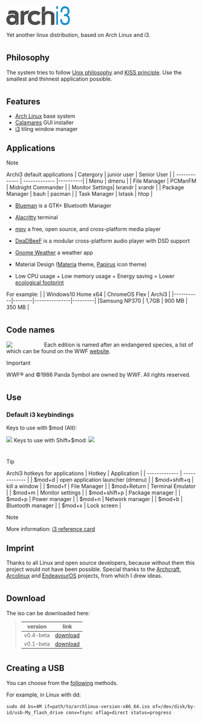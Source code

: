
<img height=50 src=https://github.com/Arch-i3/Archi3-Artwork/blob/main/images/Archi3-logo-dark-small.png />

Yet another linux distribution, based on Arch Linux and i3.
#

## Philosophy
The system tries to follow [Unix philosophy](https://en.wikipedia.org/wiki/Unix_philosophy) and [KISS principle](https://en.wikipedia.org/wiki/KISS_principle).
Use the smallest and thinnest application possible. 

#
## Features

- [Arch Linux](https://archlinux.org/) base system
- [Calamares](https://calamares.io/) GUI installer
- [i3](https://i3wm.org/) tiling window manager

## Applications

> [!NOTE]
> Archi3 default applications
> | Catergory  | junior user | Senior User |
> | ------------- | ------------- |----------|
> | Menu  | dmenu |
> | File Manager | PCManFM | Midnight Commander |
> | Monitor Settings| lxrandr | xrandr |
> | Package Manager | bauh | pacman |
> | Task Manager | lxtask | htop |

- [Blueman](https://github.com/blueman-project/blueman) is a GTK+ Bluetooth Manager
- [Alacritty](https://alacritty.org/) terminal
- [mpv](https://mpv.io/) a free, open source, and cross-platform media player
- [DeaDBeeF](https://deadbeef.sourceforge.io/) is a modular cross-platform audio player with DSD support
- [Gnome Weather](https://apps.gnome.org/hu/Weather/) a weather app

- Material Design ([Materia](https://github.com/nana-4/materia-theme) theme, [Papirus](https://github.com/PapirusDevelopmentTeam/papirus-icon-theme) icon theme)
- Low CPU usage + Low memory usage + Energy saving = Lower [ecological footprint](https://en.wikipedia.org/wiki/Ecological_footprint)

For example:
  |          | Windows10 Home x64 | ChromeOS Flex | Archi3 |
  |-----------|--------|---------------|---------|
  |Samsung NP370 | 1,7GB | 900 MB | 350 MB |
  

#
## Code names

<img align="left" width="100" src="https://www.worldwildlife.org/assets/structure/unique/logo-c562409bb6158bf64e5f8b1be066dbd5983d75f5ce7c9935a5afffbcc03f8e5d.png">

Each edition is named after an endangered species, a list of which can be found on the WWF [website](https://www.worldwildlife.org/species/directory?direction=desc&sort=extinction_status).

> [!IMPORTANT]
> WWF® and ©1986 Panda Symbol are owned by WWF. All rights reserved.

#
## Use
### Default i3 keybindings

Keys to use with $mod (Alt):

<img src=https://i3wm.org/docs/keyboard-layer1.png />
Keys to use with Shift+$mod:

<img src=https://i3wm.org/docs/keyboard-layer2.png />

#
> [!TIP]
> Archi3 hotkeys for applications
> | Hotkey  | Application |
> | ------------- | ------------- |
> | $mod+d  | open application launcher (dmenu)  |
> | $mod+shift+q  | kill a window  |
> | $mod+f  | File Manager  |
> | $mod+Return  | Terminal Emulator  |
> | $mod+m  | Monitor settings  |
> | $mod+shift+p  | Package manager  |
> | $mod+p  | Power manager  |
> | $mod+n  | Network manager  |
> | $mod+b  | Bluetooth manager  |
> | $mod+x  | Lock screen  |


> [!NOTE]
> More information: [i3 reference card](https://i3wm.org/docs/refcard.html)

## Imprint

Thanks to all Linux and open source developers, because without them this project would not have been possible.
Special thanks to the [Archcraft](https://github.com/archcraft-os), [Arcolinux](https://github.com/arcolinux) and [EndeavourOS](https://github.com/endeavouros-team) projects, from which I drew ideas.

#
## Download

The iso can be downloaded here:
> | version  | link |
> | ------------- | ------------- |
> |v0.4-beta | [download](https://www.mediafire.com/file/wab2hrml3tjuyqi/Archi3-2025.05.09-x86_64.iso/file) |
> |v0.1-beta | [download](https://www.mediafire.com/file/9rjniezkg01rc8c/Archi3-2025.03.11-x86_64.iso/file) |


#
## Creating a USB
You can choose from the [following](https://wiki.archlinux.org/title/USB_flash_installation_medium) methods.

For example, in Linux with dd:
```
sudo dd bs=4M if=path/to/archlinux-version-x86_64.iso of=/dev/disk/by-id/usb-My_flash_drive conv=fsync oflag=direct status=progress
```


